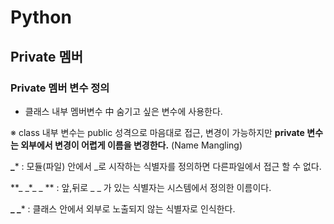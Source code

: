 # Python

## Private 멤버

### Private 멤버 변수 정의

- 클래스 내부 멤버변수 中 숨기고 싶은 변수에 사용한다.



※ class 내부 변수는 public 성격으로 마음대로 접근, 변경이 가능하지만 **private 변수는 외부에서 변경이 어렵게 이름을 변경한다.** (Name Mangling)

**\_***         :  모듈(파일) 안에서 _로 시작하는 식별자를 정의하면 다른파일에서 접근 할 수 없다.

**\_ \_*\_ \_ ** :  앞,뒤로 _ _ 가 있는 식별자는 시스템에서 정의한 이름이다.

**\_ \_***      : 클래스 안에서 외부로 노출되지 않는 식별자로 인식한다.